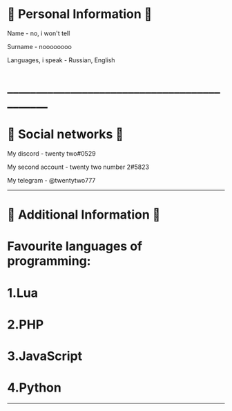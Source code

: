 # 🐢 Personal Information 🐢

Name - no, i won't tell

Surname - noooooooo

Languages, i speak - Russian, English
# ____________________________________________

# 🐍 Social networks 🐍

My discord - twenty two#0529

My second account - twenty two number 2#5823

My telegram - @twentytwo777
 
____________________________________________

# 🍁 Additional Information 🍁

# Favourite languages of programming: 

# 1.Lua

# 2.PHP

# 3.JavaScript

# 4.Python

____________________________________________
